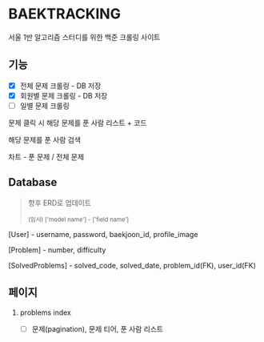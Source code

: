 # BAEKTRACKING

서울 1반 알고리즘 스터디를 위한 백준 크롤링 사이트



## 기능

- [x] 전체 문제 크롤링 - DB 저장
- [x] 회원별 문제 크롤링 - DB 저장
- [ ] 일별 문제 크롤링

문제 클릭 시 해당 문제를 푼 사람 리스트 + 코드

해당 문제를 푼 사람 검색

차트 - 푼 문제 / 전체 문제



## Database

> 향후 ERD로 업데이트
>
> <small>(임시) ['model name'] - ['field name']</small>

[User] - username, password, baekjoon_id, profile_image

[Problem] - number, difficulty

[SolvedProblems] - solved_code, solved_date, problem_id(FK), user_id(FK)



## 페이지

1. problems index
   - [ ] 문제(pagination), 문제 티어, 푼 사람 리스트
   
     